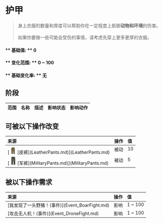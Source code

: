 # 护甲  
> 身上衣服的数量和厚度可以帮助你在一定程度上抵御<b>动物和环境</b>的伤害。<br><br>如果你要做一些可能会受伤的事情，请考虑先穿上更多更厚的衣服。  
  
#### ** 基础值: ** 0   
#### ** 变化范围: ** 0 ~ 100  
#### ** 基础变化率: ** 无   
## 阶段  
<table class="table table-bordered"><thead><tr ><th  style="text-align:left;vertical-align:top;" >范围</th><th  style="text-align:left;vertical-align:top;" >名称</th><th  style="text-align:left;vertical-align:top;" >描述</th><th  style="text-align:left;vertical-align:top;" >影响状态</th><th  style="text-align:left;vertical-align:top;" >影响动作</th></tr></thead></tbody></table>  
  
## 可被以下操作改变  
<table class="table table-bordered"><thead><tr ><th  style="text-align:left;vertical-align:top;" >来源</th><th  style="text-align:left;vertical-align:top;" >操作</th><th  style="text-align:left;vertical-align:top;" >值</th></tr></thead><tr ><td  style="text-align:left;vertical-align:top;" >[<div style="width:25px;display:inline-block;text-align:center"><img decoding="async" src="Sprite/LeatherPants.png" href="a.md" style="max-width:25px;max-height:25px;"></div>[皮裤](LeatherPants.md)](LeatherPants.md)</td><td  style="text-align:left;vertical-align:top;" >被动</td><td  style="text-align:left;vertical-align:top;" >10</td></tr><tr ><td  style="text-align:left;vertical-align:top;" >[<div style="width:25px;display:inline-block;text-align:center"><img decoding="async" src="Sprite/MilitaryPants.png" href="a.md" style="max-width:25px;max-height:25px;"></div>[军裤](MilitaryPants.md)](MilitaryPants.md)</td><td  style="text-align:left;vertical-align:top;" >被动</td><td  style="text-align:left;vertical-align:top;" >5</td></tr></tbody></table>  
  
## 被以下操作需求  
<table class="table table-bordered"><thead><tr ><th  style="text-align:left;vertical-align:top;" >来源</th><th  style="text-align:left;vertical-align:top;" >操作</th><th  style="text-align:left;vertical-align:top;" >值</th></tr></thead><tr ><td  style="text-align:left;vertical-align:top;" >[我发现了一头野猪！(事件)](Event_BoarFight.md)</td><td  style="text-align:left;vertical-align:top;" >影响</td><td  style="text-align:left;vertical-align:top;" >1 ~ 100</td></tr><tr ><td  style="text-align:left;vertical-align:top;" >[攻击无人机！(事件)](Event_DroneFight.md)</td><td  style="text-align:left;vertical-align:top;" >影响</td><td  style="text-align:left;vertical-align:top;" >1 ~ 100</td></tr></tbody></table>  
  


<script>document.title="护甲 - 卡牌生存百科 Card Survival Wiki";</script>